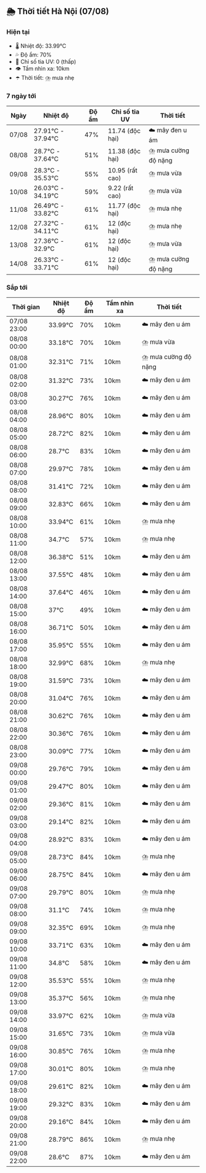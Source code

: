 ## 🌦️ Thời tiết Hà Nội (07/08)

### Hiện tại

- 🌡️ Nhiệt độ: 33.99℃
- 💦 Độ ẩm: 70%
- 🌟 Chỉ số tia UV: 0 (thấp)
- 👁️ Tầm nhìn xa: 10km
- ☂️ Thời tiết: ⛈️ mưa nhẹ

### 7 ngày tới

| Ngày | Nhiệt độ | Độ ẩm | Chỉ số tia UV | Thời tiết |
| --- | --- | --- | --- | --- |
| 07/08 | 27.91℃ - 37.94℃ | 47% | 11.74 (độc hại) | ☁️ mây đen u ám |
| 08/08 | 28.7℃ - 37.64℃ | 51% | 11.38 (độc hại) | ⛈️ mưa cường độ nặng |
| 09/08 | 28.3℃ - 35.53℃ | 55% | 10.95 (rất cao) | ⛈️ mưa vừa |
| 10/08 | 26.03℃ - 34.19℃ | 59% | 9.22 (rất cao) | ⛈️ mưa vừa |
| 11/08 | 26.49℃ - 33.82℃ | 61% | 11.77 (độc hại) | ⛈️ mưa nhẹ |
| 12/08 | 27.32℃ - 34.11℃ | 61% | 12 (độc hại) | ⛈️ mưa nhẹ |
| 13/08 | 27.36℃ - 32.9℃ | 61% | 12 (độc hại) | ⛈️ mưa vừa |
| 14/08 | 26.33℃ - 33.71℃ | 61% | 12 (độc hại) | ⛈️ mưa cường độ nặng |

### Sắp tới

| Thời gian | Nhiệt độ | Độ ẩm | Tầm nhìn xa | Thời tiết |
| --- | --- | --- | --- | --- |
| 07/08 23:00 | 33.99℃ | 70% | 10km | ☁️ mây đen u ám |
| 08/08 00:00 | 33.18℃ | 70% | 10km | ⛈️ mưa vừa |
| 08/08 01:00 | 32.31℃ | 71% | 10km | ⛈️ mưa cường độ nặng |
| 08/08 02:00 | 31.32℃ | 73% | 10km | ☁️ mây đen u ám |
| 08/08 03:00 | 30.27℃ | 76% | 10km | ☁️ mây đen u ám |
| 08/08 04:00 | 28.96℃ | 80% | 10km | ☁️ mây đen u ám |
| 08/08 05:00 | 28.72℃ | 82% | 10km | ☁️ mây đen u ám |
| 08/08 06:00 | 28.7℃ | 83% | 10km | ☁️ mây đen u ám |
| 08/08 07:00 | 29.97℃ | 78% | 10km | ☁️ mây đen u ám |
| 08/08 08:00 | 31.41℃ | 72% | 10km | ☁️ mây đen u ám |
| 08/08 09:00 | 32.83℃ | 66% | 10km | ☁️ mây đen u ám |
| 08/08 10:00 | 33.94℃ | 61% | 10km | ⛈️ mưa nhẹ |
| 08/08 11:00 | 34.7℃ | 57% | 10km | ⛈️ mưa nhẹ |
| 08/08 12:00 | 36.38℃ | 51% | 10km | ☁️ mây đen u ám |
| 08/08 13:00 | 37.55℃ | 48% | 10km | ☁️ mây đen u ám |
| 08/08 14:00 | 37.64℃ | 46% | 10km | ☁️ mây đen u ám |
| 08/08 15:00 | 37℃ | 49% | 10km | ☁️ mây đen u ám |
| 08/08 16:00 | 36.71℃ | 50% | 10km | ☁️ mây đen u ám |
| 08/08 17:00 | 35.95℃ | 55% | 10km | ☁️ mây đen u ám |
| 08/08 18:00 | 32.99℃ | 68% | 10km | ⛈️ mưa nhẹ |
| 08/08 19:00 | 31.59℃ | 73% | 10km | ☁️ mây đen u ám |
| 08/08 20:00 | 31.04℃ | 76% | 10km | ☁️ mây đen u ám |
| 08/08 21:00 | 30.62℃ | 76% | 10km | ☁️ mây đen u ám |
| 08/08 22:00 | 30.36℃ | 76% | 10km | ☁️ mây đen u ám |
| 08/08 23:00 | 30.09℃ | 77% | 10km | ☁️ mây đen u ám |
| 09/08 00:00 | 29.76℃ | 79% | 10km | ☁️ mây đen u ám |
| 09/08 01:00 | 29.47℃ | 80% | 10km | ☁️ mây đen u ám |
| 09/08 02:00 | 29.36℃ | 81% | 10km | ☁️ mây đen u ám |
| 09/08 03:00 | 29.14℃ | 82% | 10km | ☁️ mây đen u ám |
| 09/08 04:00 | 28.92℃ | 83% | 10km | ☁️ mây đen u ám |
| 09/08 05:00 | 28.73℃ | 84% | 10km | ⛈️ mưa nhẹ |
| 09/08 06:00 | 28.75℃ | 84% | 10km | ☁️ mây đen u ám |
| 09/08 07:00 | 29.79℃ | 80% | 10km | ⛈️ mưa nhẹ |
| 09/08 08:00 | 31.1℃ | 74% | 10km | ⛈️ mưa nhẹ |
| 09/08 09:00 | 32.35℃ | 69% | 10km | ⛈️ mưa nhẹ |
| 09/08 10:00 | 33.71℃ | 63% | 10km | ☁️ mây đen u ám |
| 09/08 11:00 | 34.8℃ | 58% | 10km | ☁️ mây đen u ám |
| 09/08 12:00 | 35.53℃ | 55% | 10km | ⛈️ mưa nhẹ |
| 09/08 13:00 | 35.37℃ | 56% | 10km | ⛈️ mưa nhẹ |
| 09/08 14:00 | 33.97℃ | 62% | 10km | ⛈️ mưa vừa |
| 09/08 15:00 | 31.65℃ | 73% | 10km | ⛈️ mưa vừa |
| 09/08 16:00 | 30.85℃ | 76% | 10km | ⛈️ mưa nhẹ |
| 09/08 17:00 | 30.01℃ | 80% | 10km | ⛈️ mưa nhẹ |
| 09/08 18:00 | 29.61℃ | 82% | 10km | ☁️ mây đen u ám |
| 09/08 19:00 | 29.32℃ | 83% | 10km | ☁️ mây đen u ám |
| 09/08 20:00 | 29.16℃ | 84% | 10km | ☁️ mây đen u ám |
| 09/08 21:00 | 28.79℃ | 86% | 10km | ⛈️ mưa nhẹ |
| 09/08 22:00 | 28.6℃ | 87% | 10km | ☁️ mây đen u ám |

